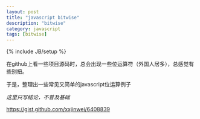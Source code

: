 ```yaml
---
layout: post
title: "javascript bitwise"
description: "bitwise"
category: javascript
tags: [bitwise]
---
```

{% include JB/setup %}


在github上看一些项目源码时，总会出现一些位运算符（外国人居多），总感觉有些别扭。


于是，整理出一些常见又简单的javascript位运算例子


*这里只写结论，不普及基础*


https://gist.github.com/xxjinwei/6408839
